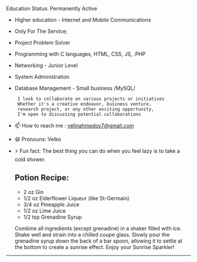  
 Education Status: Permanently Active
                                                                     
  - Higher education - Internet and Mobile Communications
                                              
  - Only For The Service;
  - Project Problem Solver 
   
  - Programming with C languages, HTML, CSS, JS, .PHP 
  - Networking - Junior Level
  - System Administration 
  - Database Management - Small business /MySQL/
  
         I look to collaborate on various projects or initiatives
         Whether it's a creative endeavor, business venture,
         research project, or any other exciting opportunity,               
         I'm open to discussing potential collaborations

- 📫 How to reach me :
 velinahmedov7@gmail.com

- 😄 Pronouns: Velko

- ⚡ Fun fact: 
  The best thing you can do when you feel    lazy is to take a cold shower.

  Potion Recipe:
   ----------------------------------------------------------------------
  * 2 oz Gin                                           
  * 1/2 oz Elderflower Liqueur (like St-Germain)      
  * 3/4 oz Pineapple Juice                           
  * 1/2 oz Lime Juice                                  
  * 1/2 tsp Grenadine Syrup
 
  Combine all ingredients (except grenadine) in a shaker filled with ice.
  Shake well and strain into a chilled coupe glass.
  Slowly pour the grenadine syrup down the back of a bar spoon,
  allowing it to settle at the bottom to create a sunrise effect.
               Enjoy your Sunrise Sparkler!                                           
 ------------------------------------------------------------------------
    




